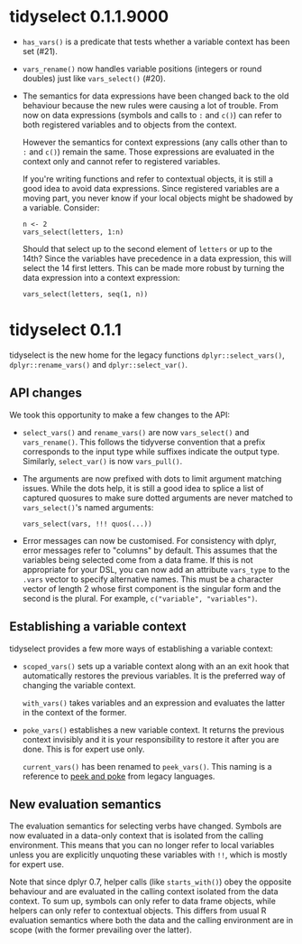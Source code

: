 
# tidyselect 0.1.1.9000

* `has_vars()` is a predicate that tests whether a variable context
  has been set (#21).

* `vars_rename()` now handles variable positions (integers or round
  doubles) just like `vars_select()` (#20).

* The semantics for data expressions have been changed back to the old
  behaviour because the new rules were causing a lot of trouble. From
  now on data expressions (symbols and calls to `:` and `c()`) can
  refer to both registered variables and to objects from the context.

  However the semantics for context expressions (any calls other than
  to `:` and `c()`) remain the same. Those expressions are evaluated
  in the context only and cannot refer to registered variables.

  If you're writing functions and refer to contextual objects, it is
  still a good idea to avoid data expressions. Since registered
  variables are a moving part, you never know if your local objects
  might be shadowed by a variable. Consider:

  ```
  n <- 2
  vars_select(letters, 1:n)
  ```

  Should that select up to the second element of `letters` or up to
  the 14th? Since the variables have precedence in a data expression,
  this will select the 14 first letters. This can be made more robust
  by turning the data expression into a context expression:

  ```
  vars_select(letters, seq(1, n))
  ```


# tidyselect 0.1.1

tidyselect is the new home for the legacy functions
`dplyr::select_vars()`, `dplyr::rename_vars()` and
`dplyr::select_var()`.


## API changes

We took this opportunity to make a few changes to the API:

* `select_vars()` and `rename_vars()` are now `vars_select()` and
  `vars_rename()`. This follows the tidyverse convention that a prefix
  corresponds to the input type while suffixes indicate the output
  type. Similarly, `select_var()` is now `vars_pull()`.

* The arguments are now prefixed with dots to limit argument matching
  issues. While the dots help, it is still a good idea to splice a
  list of captured quosures to make sure dotted arguments are never
  matched to `vars_select()`'s named arguments:

  ```
  vars_select(vars, !!! quos(...))
  ```

* Error messages can now be customised. For consistency with dplyr,
  error messages refer to "columns" by default. This assumes that the
  variables being selected come from a data frame. If this is not
  appropriate for your DSL, you can now add an attribute `vars_type`
  to the `.vars` vector to specify alternative names. This must be a
  character vector of length 2 whose first component is the singular
  form and the second is the plural. For example, `c("variable",
  "variables")`.


## Establishing a variable context

tidyselect provides a few more ways of establishing a variable
context:

* `scoped_vars()` sets up a variable context along with an an exit
  hook that automatically restores the previous variables. It is the
  preferred way of changing the variable context.

  `with_vars()` takes variables and an expression and evaluates the
  latter in the context of the former.

* `poke_vars()` establishes a new variable context. It returns the
  previous context invisibly and it is your responsibility to restore
  it after you are done. This is for expert use only.

  `current_vars()` has been renamed to `peek_vars()`. This naming is a
  reference to [peek and poke](https://en.wikipedia.org/wiki/PEEK_and_POKE)
  from legacy languages.


## New evaluation semantics

The evaluation semantics for selecting verbs have changed. Symbols are
now evaluated in a data-only context that is isolated from the calling
environment. This means that you can no longer refer to local variables
unless you are explicitly unquoting these variables with `!!`, which
is mostly for expert use.

Note that since dplyr 0.7, helper calls (like `starts_with()`) obey
the opposite behaviour and are evaluated in the calling context
isolated from the data context. To sum up, symbols can only refer to
data frame objects, while helpers can only refer to contextual
objects. This differs from usual R evaluation semantics where both
the data and the calling environment are in scope (with the former
prevailing over the latter).
